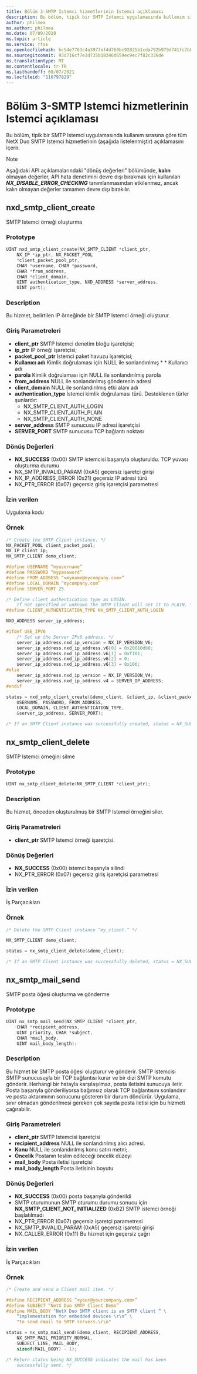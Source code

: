 ```yaml
---
title: Bölüm 3-SMTP Istemci hizmetlerinin Istemci açıklaması
description: Bu bölüm, tipik bir SMTP Istemci uygulamasında kullanım sırasına göre tüm NetX Duo SMTP Istemci hizmetlerinin (aşağıda listelenmiştir) açıklamasını içerir.
author: philmea
ms.author: philmea
ms.date: 07/09/2020
ms.topic: article
ms.service: rtos
ms.openlocfilehash: bc54e7763c4a3977ef4d760bc92025b1cda792b979d741fc7b82f8f1a3f2901b
ms.sourcegitcommit: 93d716cf7e3d735b18246d659ec9ec7f82c336de
ms.translationtype: MT
ms.contentlocale: tr-TR
ms.lasthandoff: 08/07/2021
ms.locfileid: "116797829"
---
```

# <a name="chapter-3---client-description-of-smtp-client-services"></a>Bölüm 3-SMTP Istemci hizmetlerinin Istemci açıklaması

Bu bölüm, tipik bir SMTP Istemci uygulamasında kullanım sırasına göre tüm NetX Duo SMTP Istemci hizmetlerinin (aşağıda listelenmiştir) açıklamasını içerir.

> [!NOTE]
> Aşağıdaki API açıklamalarındaki "dönüş değerleri" bölümünde, **kalın** olmayan değerler, API hata denetimini devre dışı bırakmak için kullanılan **_NX_DISABLE_ERROR_CHECKING_** tanımlanmasından etkilenmez, ancak kalın olmayan değerler tamamen devre dışı bırakılır.

## <a name="nxd_smtp_client_create"></a>nxd_smtp_client_create

SMTP Istemci örneği oluşturma

### <a name="prototype"></a>Prototype

```C
UINT nxd_smtp_client_create(NX_SMTP_CLIENT *client_ptr,
    NX_IP *ip_ptr, NX_PACKET_POOL
    *client_packet_pool_ptr,
    CHAR *username, CHAR *password,
    CHAR *from_address,
    CHAR *client_domain,
    UINT authentication_type, NXD_ADDRESS *server_address,
    UINT port);
```

### <a name="description"></a>Description

Bu hizmet, belirtilen IP örneğinde bir SMTP Istemci örneği oluşturur.

### <a name="input-parameters"></a>Giriş Parametreleri

- **client_ptr** SMTP Istemci denetim bloğu işaretçisi;
- **ip_ptr** IP örneği işaretçisi;
- **packet_pool_ptr** Istemci paket havuzu işaretçisi;
- **Kullanıcı adı** Kimlik doğrulaması için NULL ile sonlandırılmış * * Kullanıcı adı
- **parola** Kimlik doğrulaması için NULL ile sonlandırılmış parola
- **from_address** NULL ile sonlandırılmış gönderenin adresi
- **client_domain** NULL ile sonlandırılmış etki alanı adı
- **authentication_type** İstemci kimlik doğrulaması türü. Desteklenen türler şunlardır:
  - NX_SMTP_CLIENT_AUTH_LOGIN
  - NX_SMTP_CLIENT_AUTH_PLAIN
  - NX_SMTP_CLIENT_AUTH_NONE
- **server_address** SMTP sunucusu IP adresi işaretçisi
- **SERVER_PORT** SMTP sunucusu TCP bağlantı noktası

### <a name="return-values"></a>Dönüş Değerleri

- **NX_SUCCESS** (0x00) SMTP istemcisi başarıyla oluşturuldu. TCP yuvası oluşturma durumu
- NX_SMTP_INVALID_PARAM (0xA5) geçersiz işaretçi girişi
- NX_IP_ADDRESS_ERROR (0x21) geçersiz IP adresi türü
- NX_PTR_ERROR (0x07) geçersiz giriş işaretçisi parametresi

### <a name="allowed-from"></a>İzin verilen

Uygulama kodu

### <a name="example"></a>Örnek

```C
/* Create the SMTP Client instance. */
NX_PACKET_POOL client_packet_pool;
NX_IP client_ip;
NX_SMTP_CLIENT demo_client;

#define USERNAME “myusername”
#define PASSWORD “mypassword”
#define FROM_ADDRESS “<myname@mycompany.com>”
#define LOCAL_DOMAIN “mycompany.com”
#define SERVER_PORT 25

/* Define client authentication type as LOGIN. 
    If not specified or unknown the SMTP Client will set it to PLAIN. */
#define CLIENT_AUTHENTICATION_TYPE NX_SMTP_CLIENT_AUTH_LOGIN

NXD_ADDRESS server_ip_address;

#ifdef USE_IPV6
    /* Set up the Server IPv6 address. */
    server_ip_address.nxd_ip_version = NX_IP_VERSION_V6;
    server_ip_address.nxd_ip_address.v6[0] = 0x20010db8;
    server_ip_address.nxd_ip_address.v6[1] = 0xf101;
    server_ip_address.nxd_ip_address.v6[2] = 0;
    server_ip_address.nxd_ip_address.v6[3] = 0x106;
#else
    server_ip_address.nxd_ip_version = NX_IP_VERSION_V4;
    server_ip_address.nxd_ip_address.v4 = SERVER_IP_ADDRESS;
#endif

status = nxd_smtp_client_create(&demo_client, &client_ip, &client_packet_pool,
    USERNAME, PASSWORD, FROM_ADDRESS,
    LOCAL_DOMAIN, CLIENT_AUTHENTICATION_TYPE,
    &server_ip_address, SERVER_PORT);

/* If an SMTP Client instance was successfully created, status = NX_SUCCESS. */
```

## <a name="nx_smtp_client_delete"></a>nx_smtp_client_delete

SMTP Istemci örneğini silme

### <a name="prototype"></a>Prototype

```C
UINT nx_smtp_client_delete(NX_SMTP_CLIENT *client_ptr);
```

### <a name="description"></a>Description

Bu hizmet, önceden oluşturulmuş bir SMTP Istemci örneğini siler.

### <a name="input-parameters"></a>Giriş Parametreleri

- **client_ptr** SMTP Istemci örneği işaretçisi.

### <a name="return-values"></a>Dönüş Değerleri

- **NX_SUCCESS** (0x00) istemci başarıyla silindi
- NX_PTR_ERROR (0x07) geçersiz giriş işaretçisi parametresi

### <a name="allowed-from"></a>İzin verilen

İş Parçacıkları

### <a name="example"></a>Örnek

```C
/* Delete the SMTP Client instance “my_client.” */

NX_SMTP_CLIENT demo_client;

status = nx_smtp_client_delete(&demo_client);

/* If an SMTP Client instance was successfully deleted, status = NX_SUCCESS. */
```

## <a name="nx_smtp_mail_send"></a>nx_smtp_mail_send

SMTP posta öğesi oluşturma ve gönderme

### <a name="prototype"></a>Prototype

```C
UINT nx_smtp_mail_send(NX_SMTP_CLIENT *client_ptr,
    CHAR *recipient_address,
    UINT priority, CHAR *subject,
    CHAR *mail_body,
    UINT mail_body_length);
```

### <a name="description"></a>Description

Bu hizmet bir SMTP posta öğesi oluşturur ve gönderir. SMTP Istemcisi SMTP sunucusuyla bir TCP bağlantısı kurar ve bir dizi SMTP komutu gönderir. Herhangi bir hatayla karşılaşılmaz, posta iletisini sunucuya iletir. Posta başarıyla gönderiliyorsa bağımsız olarak TCP bağlantısını sonlandırır ve posta aktarımının sonucunu gösteren bir durum döndürür. Uygulama, sınır olmadan gönderilmesi gereken çok sayıda posta iletisi için bu hizmeti çağırabilir.

### <a name="input-parameters"></a>Giriş Parametreleri

- **client_ptr** SMTP Istemcisi işaretçisi
- **recipient_address** NULL ile sonlandırılmış alıcı adresi.
- **Konu** NULL ile sonlandırılmış konu satırı metni;.
- **Öncelik** Postanın teslim edileceği öncelik düzeyi
- **mail_body** Posta iletisi işaretçisi
- **mail_body_length** Posta iletisinin boyutu

### <a name="return-values"></a>Dönüş Değerleri

- **NX_SUCCESS** (0x00) posta başarıyla gönderildi
- SMTP oturumunun SMTP oturumu durumu sonucu için **NX_SMTP_CLIENT_NOT_INITIALIZED** (0xB2) SMTP istemci örneği başlatılmadı
- NX_PTR_ERROR (0x07) geçersiz işaretçi parametresi
- NX_SMTP_INVALID_PARAM (0xA5) geçersiz işaretçi girişi
- NX_CALLER_ERROR (0x11) Bu hizmet için geçersiz çağrı

### <a name="allowed-from"></a>İzin verilen

İş Parçacıkları

### <a name="example"></a>Örnek

```C
/* Create and send a Client mail item. */

#define RECIPIENT_ADDRESS “<your@yourcompany.com>”
#define SUBJECT “NetX Duo SMTP Client Demo”
#define MAIL_BODY "NetX Duo SMTP client is an SMTP client ” \
    “implementation for embedded devices \r\n” \
    "to send email to SMTP servers.\r\n"

status = nx_smtp_mail_send(&demo_client, RECIPIENT_ADDRESS,
    NX_SMTP_MAIL_PRIORITY_NORMAL,
    SUBJECT_LINE, MAIL_BODY,
    sizeof(MAIL_BODY) - 1);

/* Return status being NX_SUCCESS indicates the mail has been
    successfully sent. */
```
